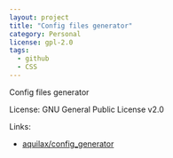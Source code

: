 ```yaml
---
layout: project
title: "Config files generator"
category: Personal
license: gpl-2.0
tags:
  - github
  - CSS
---
```


Config files generator

License: GNU General Public License v2.0

Links:

* [aquilax/config_generator](https://github.com/aquilax/config_generator)
